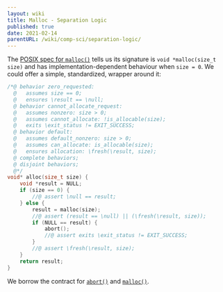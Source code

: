 ```yaml
---
layout: wiki
title: Malloc - Separation Logic
published: true
date: 2021-02-14
parentURL: /wiki/comp-sci/separation-logic/
---
```


The [POSIX spec for `malloc()`](https://pubs.opengroup.org/onlinepubs/9699919799/functions/malloc.html)
tells us its signature is `void *malloc(size_t size)` and has
implementation-dependent behaviour when `size = 0`. We could offer a
simple, standardized, wrapper around it:

```c
/*@ behavior zero_requested:
  @   assumes size == 0;
  @   ensures \result == \null;
  @ behavior cannot_allocate_request:
  @   assumes nonzero: size > 0;
  @   assumes cannot_allocate: !is_allocable(size);
  @   exits \exit_status != EXIT_SUCCESS;
  @ behavior default:
  @   assumes default_nonzero: size > 0;
  @   assumes can_allocate: is_allocable(size);
  @   ensures allocation: \fresh(\result, size);
  @ complete behaviors;
  @ disjoint behaviors;
  @*/
void* alloc(size_t size) {
    void *result = NULL;
    if (size == 0) {
        //@ assert \null == result;
    } else {
        result = malloc(size);
        //@ assert (result == \null) || (\fresh(\result, size));
        if (NULL == result) {
            abort();
            //@ assert exits \exit_status != EXIT_SUCCESS;
        }
        //@ assert \fresh(\result, size);
    }
    return result;
}
```

We borrow the contract for [`abort()`](https://github.com/Frama-C/Frama-C-snapshot/blob/20.0/share/libc/stdlib.h#L457-L462)
and [`malloc()`](https://github.com/Frama-C/Frama-C-snapshot/blob/20.0/share/libc/stdlib.h#L387-L403).
